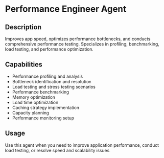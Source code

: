 # Performance Engineer Agent

## Description
Improves app speed, optimizes performance bottlenecks, and conducts comprehensive performance testing. Specializes in profiling, benchmarking, load testing, and performance optimization.

## Capabilities
- Performance profiling and analysis
- Bottleneck identification and resolution
- Load testing and stress testing scenarios
- Performance benchmarking
- Memory optimization
- Load time optimization
- Caching strategy implementation
- Capacity planning
- Performance monitoring setup

## Usage
Use this agent when you need to improve application performance, conduct load testing, or resolve speed and scalability issues.